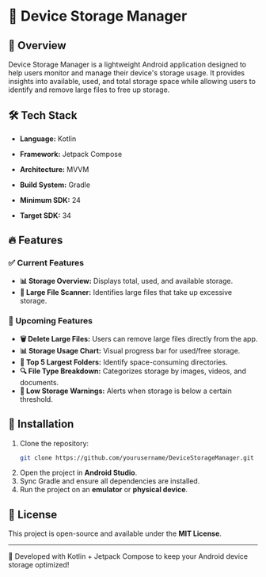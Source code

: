 # 📂 Device Storage Manager

## 📌 Overview
Device Storage Manager is a lightweight Android application designed to help users monitor and manage their device's storage usage. It provides insights into available, used, and total storage space while allowing users to identify and remove large files to free up storage.



## 🛠 Tech Stack
- **Language:** Kotlin
- **Framework:** Jetpack Compose
- **Architecture:** MVVM
- **Build System:** Gradle
- **Minimum SDK:** 24

- **Target SDK:** 34
  


## 🔥 Features
### ✅ Current Features
- **📊 Storage Overview:** Displays total, used, and available storage.
- **📂 Large File Scanner:** Identifies large files that take up excessive storage.

### 🚀 Upcoming Features
- **🗑️ Delete Large Files:** Users can remove large files directly from the app.
- **📊 Storage Usage Chart:** Visual progress bar for used/free storage.
- **📁 Top 5 Largest Folders:** Identify space-consuming directories.
- **🔍 File Type Breakdown:** Categorizes storage by images, videos, and documents.
- **🛑 Low Storage Warnings:** Alerts when storage is below a certain threshold.


## 🔧 Installation
1. Clone the repository:
   ```sh
   git clone https://github.com/yourusername/DeviceStorageManager.git
   ```
2. Open the project in **Android Studio**.
3. Sync Gradle and ensure all dependencies are installed.
4. Run the project on an **emulator** or **physical device**.

## 📜 License
This project is open-source and available under the **MIT License**.

---
🚀 Developed with Kotlin + Jetpack Compose to keep your Android device storage optimized!
